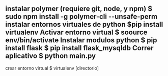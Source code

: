 instalar polymer (requiere git, node, y npm)
$ sudo npm install -g polymer-cli --unsafe-perm
instalar entornos virtuales de python 
$pip install virtualenv
Activar entorno virtual 
$ soource env/bin/activate
Instalar modulos python
$ pip install flask
$ pip install flask_mysqldb
Correr aplicativo 
$ python main.py
---------------------------
crear entorno virtual
$ virtualenv [directorio]
